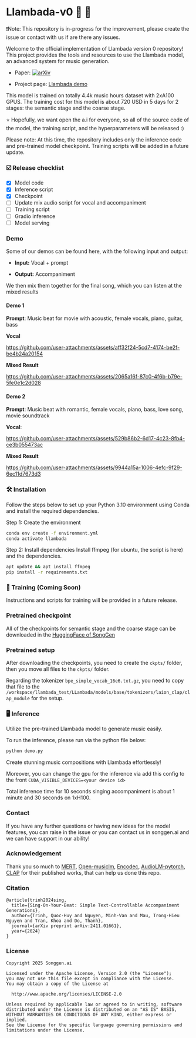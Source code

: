 # Llambada-v0 🐑 🎵

❗Note: This repository is in-progress for the improvement, please create the issue or contact with us if are there any issues. 


Welcome to the official implementation of Llambada version 0 repository! This project provides the tools and resources to use the Llambada model, an advanced system for music generation.

- Paper: [![arXiv](https://img.shields.io/badge/arXiv-1234.56789-b31b1b.svg?style=flat-square)](https://arxiv.org/pdf/2411.01661)

- Project page: [Llambada demo](https://songgen-ai.github.io/llambada-demo/)

This model is trained on totally 4.4k music hours dataset with 2xA100 GPUS. The training cost for this model is about 720 USD in 5 days for 2 stages: the semantic stage and the coarse stage.

⭐ Hopefully, we want open the a.i for everyone, so all of the source code of the model, the training script, and the hyperparameters will be released :)

Please note: At this time, the repository includes only the inference code and pre-trained model checkpoint. Training scripts will be added in a future update.

### ☑️ Release checklist

- [x] Model code
- [x] Inference script
- [x] Checkpoint
- [ ] Update mix audio script for vocal and accompaniment
- [ ] Training script
- [ ] Gradio inference
- [ ] Model serving

### Demo 

Some of our demos can be found here, with the following input and output:

- **Input:** Vocal + prompt

- **Output:** Accompaniment

We then mix them together for the final song, which you can listen at the mixed results

#### Demo 1

**Prompt**: Music beat for movie with  acoustic, female vocals,  piano,  guitar,  bass

**Vocal**

https://github.com/user-attachments/assets/aff32f24-5cd7-4174-be2f-be4b24a20154

**Mixed Result**

https://github.com/user-attachments/assets/2065a16f-87c0-4f6b-b79e-5fe0e1c2d028

#### Demo 2

**Prompt**: Music beat with romantic, female vocals,  piano, bass, love song,  movie soundtrack

**Vocal**:

https://github.com/user-attachments/assets/529b86b2-6d17-4c23-8fb4-ce3b055473ac

**Mixed Result**

https://github.com/user-attachments/assets/9944a15a-1006-4efc-9f29-6ec11d7673d3


### 🛠️ Installation
Follow the steps below to set up your Python 3.10 environment using Conda and install the required dependencies.

Step 1: Create the environment
```bash
conda env create -f environment.yml
conda activate llambada
```
Step 2: Install dependencies
Install ffmpeg (for ubuntu, the script is here) and the dependencies.
``` bash
apt update && apt install ffmpeg
pip install -r requirements.txt
```
### 🚅 Training (Coming Soon)
Instructions and scripts for training will be provided in a future release.

### Pretrained checkpoint

All of the checkpoints for semantic stage and the coarse stage can be downloaded in the [HuggingFace of SongGen](https://huggingface.co/songgen/Llambada)

### Pretrained setup

After downloading the checkpoints, you need to create the ```ckpts/``` folder, then you move all files to the ```ckpts/``` folder. 

Regarding the tokenizer ```bpe_simple_vocab_16e6.txt.gz```, you need to copy that file to the ```/workspace/llambada_test/LLambada/models/base/tokenizers/laion_clap/clap_module``` for the setup.

### 🖥️ Inference
Utilize the pre-trained Llambada model to generate music easily.

To run the inference, please run via the python file below:

``` bash
python demo.py
```

Create stunning music compositions with Llambada effortlessly!

Moreover, you can change the gpu for the inference via add this config to the front ```CUDA_VISIBLE_DEVICES=<your device id> ```

Total inference time for 10 seconds singing accompaniment is about 1 minute and 30 seconds on 1xH100.

### Contact

If you have any further questions or having new ideas for the model features, you can raise in the issue or you can contact us in songgen.ai and we can have support in our ability!

### Acknowledgement

Thank you so much to [MERT](https://huggingface.co/m-a-p/MERT-v0), [Open-musiclm](https://github.com/zhvng/open-musiclm), [Encodec](https://github.com/facebookresearch/encodec), [AudioLM-pytorch](https://github.com/lucidrains/audiolm-pytorch), [CLAP](https://github.com/LAION-AI/CLAP) for their published works, that can help us done this repo.

### Citation

```
@article{trinh2024sing,
  title={Sing-On-Your-Beat: Simple Text-Controllable Accompaniment Generations},
  author={Trinh, Quoc-Huy and Nguyen, Minh-Van and Mau, Trong-Hieu Nguyen and Tran, Khoa and Do, Thanh},
  journal={arXiv preprint arXiv:2411.01661},
  year={2024}
}
```

### License 

```
Copyright 2025 Songgen.ai

Licensed under the Apache License, Version 2.0 (the "License");
you may not use this file except in compliance with the License.
You may obtain a copy of the License at

  http://www.apache.org/licenses/LICENSE-2.0

Unless required by applicable law or agreed to in writing, software
distributed under the License is distributed on an "AS IS" BASIS,
WITHOUT WARRANTIES OR CONDITIONS OF ANY KIND, either express or implied.
See the License for the specific language governing permissions and
limitations under the License.
```
